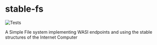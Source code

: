 # stable-fs

![Tests](https://github.com/github/docs/actions/workflows/test.yml/badge.svg)


A Simple File system implementing WASI endpoints and using the stable structures of the Internet Computer

